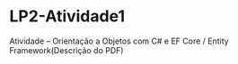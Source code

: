 # LP2-Atividade1
Atividade – Orientação a Objetos com C# e EF Core / Entity Framework(Descrição do PDF)
